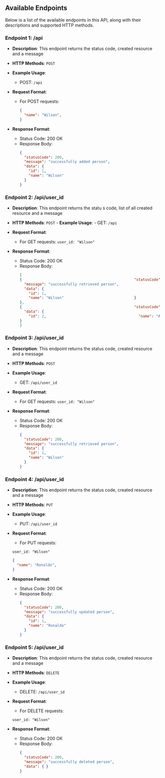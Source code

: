 ## Available Endpoints

Below is a list of the available endpoints in this API, along with their descriptions and supported HTTP methods.

### Endpoint 1: /api

- **Description**: This endpoint returns the status code, created resource and a message
- **HTTP Methods**: `POST`

- **Example Usage**:
  - POST: `/api`

- **Request Format**:
  - For POST requests:
    ```json
    {
      "name": "Wilson",
    }
    ```
- **Response Format**:
  - Status Code: 200 OK
  - Response Body:
    ```json
    {
      "statusCode": 200,
      "message": "successfully added person",
      "data": {
        "id": 1,
        "name": "Wilson"
      }
    }
    ```
### Endpoint 2: /api/user_id

- **Description**: This endpoint returns the statu
s code, list of all created resource and a message
- **HTTP Methods**: `POST`
                                                  - **Example Usage**:                                - GET: `/api`

- **Request Format**:
  - For GET requests:
    ```user_id: "Wilson"```                       
- **Response Format**:
  - Status Code: 200 OK
  - Response Body:
    ```json
    [
    {                                                   "statusCode": 200,
      "message": "successfully retrieved person",
      "data": {
        "id": 1,
        "name": "Wilson"                                }
    },
    {                                                   "statusCode": 200,                                "message": "successfully retrieved person",
      "data": {
        "id": 2,                                          "name": "Abudon"                                }
    }
    ]
    ```

### Endpoint 3: /api/user_id

- **Description**: This endpoint returns the status code, created resource and a message
- **HTTP Methods**: `POST`

- **Example Usage**:
  - GET: `/api/user_id`

- **Request Format**:
  - For GET requests:
    ```user_id: "Wilson"```

- **Response Format**:
  - Status Code: 200 OK
  - Response Body:
    ```json
    {
      "statusCode": 200,
      "message": "successfully retrieved person",
      "data": {
        "id": 1,
        "name": "Wilson"
      }
    }
    ```


### Endpoint 4: /api/user_id

- **Description**: This endpoint returns the status code, created resource and a message
- **HTTP Methods**: `PUT`

- **Example Usage**:
  - PUT: `/api/user_id`

- **Request Format**:
  - For PUT requests:

   ```user_id: "Wilson"```
    
    ```json
    {
      "name": "Ronaldo",
    }
    ```
- **Response Format**:
  - Status Code: 200 OK
  - Response Body:
    ```json
    {
      "statusCode": 200,
      "message": "successfully updated person",
      "data": {
        "id": 1,
        "name": "Ronaldo"
      }
    }
    ```


### Endpoint 5: /api/user_id

- **Description**: This endpoint returns the status code, created resource and a message
- **HTTP Methods**: `DELETE`

- **Example Usage**:
  - DELETE: `/api/user_id`  

- **Request Format**:
  - For DELETE requests:

   ```user_id: "Wilson"```

- **Response Format**:
  - Status Code: 200 OK
  - Response Body:
    ```json
    {
      "statusCode": 200,
      "message": "successfully deleted person",
      "data": { }
    }
    ```
